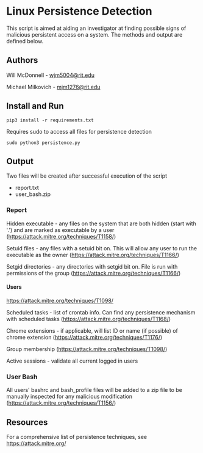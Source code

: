 # Linux Persistence Detection

This script is aimed at aiding an investigator at finding possible signs of malicious persistent access on a system.  The methods and output are defined below.

## Authors

Will McDonnell - wjm5004@rit.edu

Michael Milkovich - mjm1276@rit.edu

## Install and Run

`pip3 install -r requirements.txt`

Requires sudo to access all files for persistence detection

`sudo python3 persistence.py`

## Output

Two files will be created after successful execution of the script
  - report.txt 
  - user_bash.zip
### Report

Hidden executable - any files on the system that are both hidden (start with '.') and are marked as executable by a user (https://attack.mitre.org/techniques/T1158/)

Setuid files - any files with a setuid bit on.  This will allow any user to run the executable as the owner (https://attack.mitre.org/techniques/T1166/)

Setgid directories - any directories with setgid bit on.  File is run with permissions of the group (https://attack.mitre.org/techniques/T1166/)

  #### Users
  
  https://attack.mitre.org/techniques/T1098/
  
  Scheduled tasks - list of crontab info. Can find any persistence mechanism with scheduled tasks (https://attack.mitre.org/techniques/T1168/)
  
  Chrome extensions - if applicable, will list ID or name (if possible) of chrome extension (https://attack.mitre.org/techniques/T1176/)
  
  Group membership (https://attack.mitre.org/techniques/T1098/)
  
  Active sessions - validate all current logged in users
  
### User Bash

All users' bashrc and bash_profile files will be added to a zip file to be manually inspected for any malicious modification (https://attack.mitre.org/techniques/T1156/)


## Resources

For a comprehensive list of persistence techniques, see https://attack.mitre.org/
